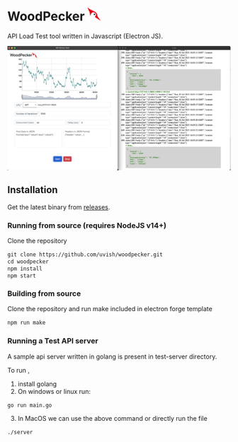 # WoodPecker <img src="./assets/icon.png" alt= “” width="30px">
API Load Test tool written in Javascript (Electron JS).

![Screenshot](./assets/screen.png)

## Installation
Get the latest binary from [releases](https://github.com/uvish/woodpecker/releases/tag/1.0.0).

### Running from source (requires NodeJS v14+)

Clone the repository

```shell
git clone https://github.com/uvish/woodpecker.git
cd woodpecker
npm install
npm start
```
### Building from source
Clone the repository and run make included in electron forge template

```js
npm run make
```

### Running a Test API server
A sample api server written in golang is present in test-server directory.

To run ,
1. install golang
2. On windows or linux run:
```shell
go run main.go
```
3. In MacOS we can use the above command or directly run the file
```shell
./server
```
